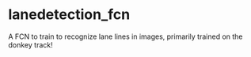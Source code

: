 # lanedetection_fcn
A FCN to train to recognize lane lines in images, primarily trained on the donkey track!
